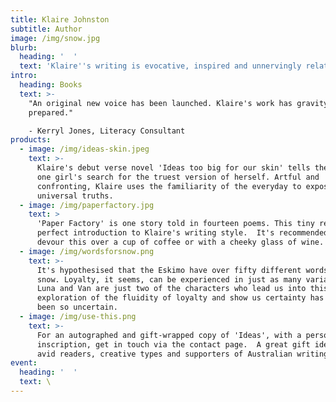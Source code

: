 ```yaml
---
title: Klaire Johnston
subtitle: Author
image: /img/snow.jpg
blurb:
  heading: '  '
  text: 'Klaire''s writing is evocative, inspired and unnervingly relatable.'
intro:
  heading: Books
  text: >-
    "An original new voice has been launched. Klaire's work has gravity ... be
    prepared."

    - Kerryl Jones, Literacy Consultant
products:
  - image: /img/ideas-skin.jpeg
    text: >-
      Klaire's debut verse novel 'Ideas too big for our skin' tells the story of
      one girl's search for the truest version of herself. Artful and
      confronting, Klaire uses the familiarity of the everyday to expose deeper,
      universal truths. 
  - image: /img/paperfactory.jpg
    text: >
      'Paper Factory' is one story told in fourteen poems. This tiny read is the
      perfect introduction to Klaire's writing style.  It's recommended you
      devour this over a cup of coffee or with a cheeky glass of wine. 
  - image: /img/wordsforsnow.png
    text: >-
      It's hypothesised that the Eskimo have over fifty different words for
      snow. Loyalty, it seems, can be experienced in just as many variations. 
      Luna and Van are just two of the characters who lead us into this heady
      exploration of the fluidity of loyalty and show us certainty has never
      been so uncertain.
  - image: /img/use-this.png
    text: >-
      For an autographed and gift-wrapped copy of 'Ideas', with a personalised
      inscription, get in touch via the contact page.  A great gift idea for
      avid readers, creative types and supporters of Australian writing.
event:
  heading: '  '
  text: \
---
```


